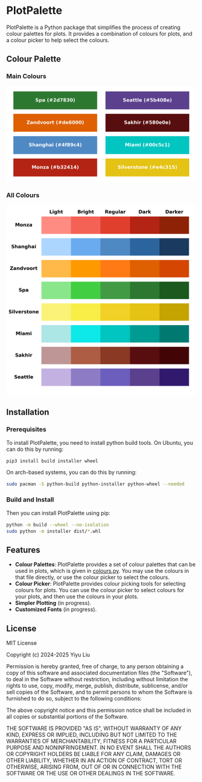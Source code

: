 # PlotPalette

PlotPalette is a Python package that simplifies the process of creating colour
palettes for plots. It provides a combination of colours for plots, and a
colour picker to help select the colours.

## Colour Palette

### Main Colours
![Main Palettes](assets/main_palette.png)

### All Colours

![Colour Palettes](assets/all_palette.png)

## Installation

### Prerequisites

To install PlotPalette, you need to install python build tools. On Ubuntu,
you can do this by running:

```bash
pip3 install build installer wheel
```

On arch-based systems, you can do this by running:

```bash
sudo pacman -S python-build python-installer python-wheel --needed
```

### Build and Install

Then you can install PlotPalette using pip:

```bash
python -m build --wheel --no-isolation
sudo python -m installer dist/*.whl
```

## Features

- **Colour Palettes**: PlotPalette provides a set of colour palettes that can
  be used in plots, which is given in [colours.py](plotpalette/colours.py).
  You may use the colours in that file directly, or use the colour picker to
  select the colours.
- **Colour Picker**: PlotPalette provides colour picking tools for selecting
  colours for plots. You can use the colour picker to select colours for your
  plots, and then use the colours in your plots.
- **Simpler Plotting** (in progress).
- **Customized Fonts** (in progress).

## License

MIT License

Copyright (c) 2024-2025 Yiyu Liu

Permission is hereby granted, free of charge, to any person obtaining a copy
of this software and associated documentation files (the "Software"), to deal
in the Software without restriction, including without limitation the rights
to use, copy, modify, merge, publish, distribute, sublicense, and/or sell
copies of the Software, and to permit persons to whom the Software is
furnished to do so, subject to the following conditions:

The above copyright notice and this permission notice shall be included in all
copies or substantial portions of the Software.

THE SOFTWARE IS PROVIDED "AS IS", WITHOUT WARRANTY OF ANY KIND, EXPRESS OR
IMPLIED, INCLUDING BUT NOT LIMITED TO THE WARRANTIES OF MERCHANTABILITY,
FITNESS FOR A PARTICULAR PURPOSE AND NONINFRINGEMENT. IN NO EVENT SHALL THE
AUTHORS OR COPYRIGHT HOLDERS BE LIABLE FOR ANY CLAIM, DAMAGES OR OTHER
LIABILITY, WHETHER IN AN ACTION OF CONTRACT, TORT OR OTHERWISE, ARISING FROM,
OUT OF OR IN CONNECTION WITH THE SOFTWARE OR THE USE OR OTHER DEALINGS IN THE
SOFTWARE.

